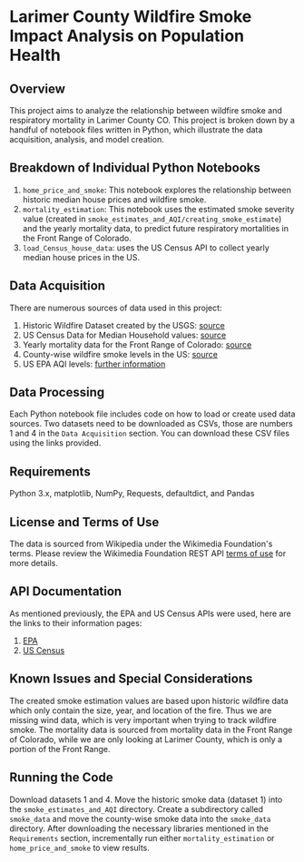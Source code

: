 
# Larimer County Wildfire Smoke Impact Analysis on Population Health
## Overview
This project aims to analyze the relationship between wildfire smoke and respiratory mortality in Larimer County CO. This project is broken down by a handful of notebook files written in Python, which illustrate the data acquisition, analysis, and model creation. 

## Breakdown of Individual Python Notebooks
1. `home_price_and_smoke`: This notebook explores the relationship between historic median house prices and wildfire smoke.
2. `mortality_estimation`: This notebook uses the estimated smoke severity value (created in `smoke_estimates_and_AQI/creating_smoke_estimate`) and the yearly mortality data, to predict future respiratory mortalities in the Front Range of Colorado.
3. `load_Census_house_data`: uses the US Census API to collect yearly median house prices in the US. 

## Data Acquisition
There are numerous sources of data used in this project:
1. Historic Wildfire Dataset created by the USGS: [source](https://www.sciencebase.gov/catalog/item/61aa537dd34eb622f699df81)
2. US Census Data for Median Household values: [source](https://www.census.gov/data/developers/data-sets.html)
3. Yearly mortality data for the Front Range of Colorado: [source](https://www.sciencedirect.com/science/article/pii/S0013935123003833)
4. County-wise wildfire smoke levels in the US: [source](https://dataverse.harvard.edu/dataset.xhtml?persistentId=doi:10.7910/DVN/CTWGWE)
5. US EPA AQI levels: [further information](https://aqs.epa.gov/aqsweb/documents/data_api.html)

## Data Processing
Each Python notebook file includes code on how to load or create used data sources. Two datasets need to be downloaded as CSVs, those are numbers 1 and 4 in the `Data Acquisition` section. You can download these CSV files using the links provided. 

## Requirements
Python 3.x, matplotlib, NumPy, Requests, defaultdict, and Pandas

## License and Terms of Use
The data is sourced from Wikipedia under the Wikimedia Foundation's terms. Please review the Wikimedia Foundation REST API [terms of use](https://www.mediawiki.org/wiki/REST_API#Terms_and_conditions) for more details.

## API Documentation
As mentioned previously, the EPA and US Census APIs were used, here are the links to their information pages:
1. [EPA](https://aqs.epa.gov/aqsweb/documents/data_api.html)
2. [US Census](https://www.census.gov/data/developers/guidance/api-user-guide.html)


## Known Issues and Special Considerations
The created smoke estimation values are based upon historic wildfire data which only contain the size, year, and location of the fire. Thus we are missing wind data, which is very important when trying to track wildfire smoke. The mortality data is sourced from mortality data in the Front Range of Colorado, while we are only looking at Larimer County, which is only a portion of the Front Range. 

## Running the Code
Download datasets 1 and 4. Move the historic smoke data (dataset 1) into the `smoke_estimates_and_AQI` directory. Create a subdirectory called `smoke_data` and move the county-wise smoke data into the `smoke_data` directory. After downloading the necessary libraries mentioned in the `Requirements` section, incrementally run either `mortality_estimation` or `home_price_and_smoke` to view results. 
